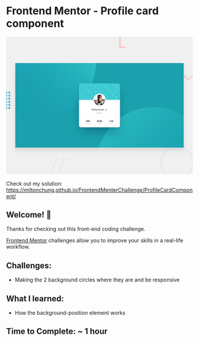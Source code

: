 # Frontend Mentor - Profile card component

![Design preview for the Profile card component coding challenge](./design/desktop-preview.jpg)

Check out my solution: https://miltonchung.github.io/FrontendMenterChallenge/ProfileCardComponent/

## Welcome! 👋

Thanks for checking out this front-end coding challenge.

[Frontend Mentor](https://www.frontendmentor.io) challenges allow you to improve your skills in a real-life workflow.

## Challenges:

-  Making the 2 background circles where they are and be responsive

## What I learned:

-  How the background-position element works

## Time to Complete: ~ 1 hour
